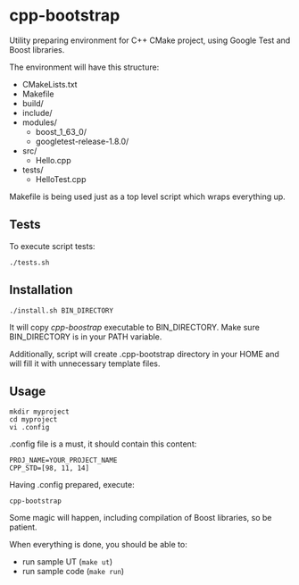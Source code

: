 # cpp-bootstrap

Utility preparing environment for C++ CMake project, using Google Test and Boost libraries.

The environment will have this structure:
- CMakeLists.txt
- Makefile
- build/
- include/
- modules/
    - boost\_1\_63\_0/
    - googletest-release-1.8.0/
- src/
    - Hello.cpp
- tests/
    - HelloTest.cpp

Makefile is being used just as a top level script which wraps everything up.

## Tests
To execute script tests:
```
./tests.sh
```

## Installation
```
./install.sh BIN_DIRECTORY
```

It will copy _cpp-boostrap_ executable to BIN_DIRECTORY. Make sure BIN_DIRECTORY is in your PATH variable. 

Additionally, script will create .cpp-bootstrap directory in your HOME and will fill it with unnecessary template files. 

## Usage
```
mkdir myproject 
cd myproject
vi .config
```
.config file is a must, it should contain this content:

```
PROJ_NAME=YOUR_PROJECT_NAME
CPP_STD=[98, 11, 14]
```
Having .config prepared, execute:

```
cpp-bootstrap
```

Some magic will happen, including compilation of Boost libraries, so be patient. 

When everything is done, you should be able to:

- run sample UT (`make ut`)
- run sample code (`make run`)
